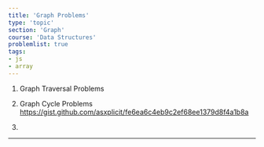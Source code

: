 ```yaml
---
title: 'Graph Problems'
type: 'topic'
section: 'Graph'
course: 'Data Structures'
problemlist: true
tags:
- js
- array
---
```

1. Graph Traversal Problems


2. Graph Cycle Problems
https://gist.github.com/asxplicit/fe6ea6c4eb9c2ef68ee1379d8f4a1b8a

3. 


---